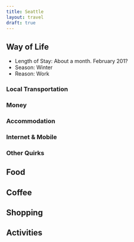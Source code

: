 ```yaml
---
title: Seattle
layout: travel
draft: true
---
```

## Way of Life
* Length of Stay: About a month. February 201?
* Season: Winter
* Reason: Work
### Local Transportation
### Money
### Accommodation
### Internet & Mobile
### Other Quirks
## Food
## Coffee
## Shopping
## Activities
